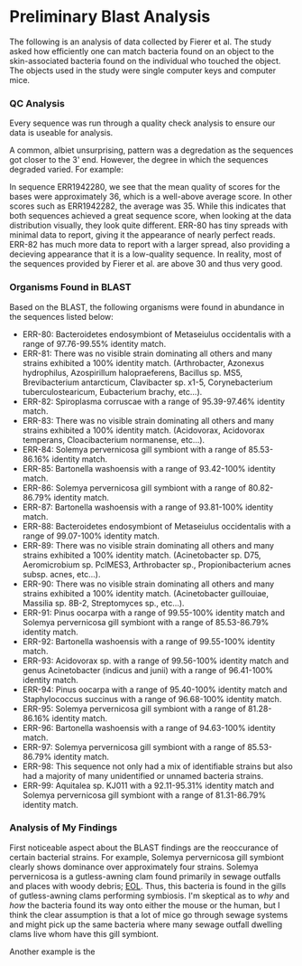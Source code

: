 # Preliminary Blast Analysis

The following is an analysis of data collected by Fierer et al. The study asked how efficiently one can match bacteria found on an object to the skin-associated bacteria found on the individual who touched the object. The objects used in the study were single computer keys and computer mice. 

### QC Analysis
Every sequence was run through a quality check analysis to ensure our data is useable for analysis. 

A common, albiet unsurprising, pattern was a degredation as the sequences got closer to the 3' end. However, the degree in which the sequences degraded varied. For example:

In sequence ERR1942280, we see that the mean quality of scores for the bases were approximately 36, which is a well-above average score. In other scores such as ERR1942282, the average was 35. While this indicates that both sequences achieved a great sequence score, when looking at the data distribution visually, they look quite different. ERR-80 has tiny spreads with minimal data to report, giving it the appearance of nearly perfect reads. ERR-82 has much more data to report with a larger spread, also providing a decieving appearance that it is a low-quality sequence. In reality, most of the sequences provided by Fierer et al. are above 30 and thus very good.

### Organisms Found in BLAST

Based on the BLAST, the following organisms were found in abundance in the sequences listed below:
  - ERR-80: Bacteroidetes endosymbiont of Metaseiulus occidentalis with a range of 97.76-99.55% identity match.
  - ERR-81: There was no visible strain dominating all others and many strains exhibited a 100% identity match. (Arthrobacter, Azonexus hydrophilus, Azospirillum halopraeferens, Bacillus sp. MS5, Brevibacterium antarcticum, Clavibacter sp. x1-5, Corynebacterium tuberculostearicum, Eubacterium brachy, etc...).
  - ERR-82: Spiroplasma corruscae with a range of 95.39-97.46% identity match.
  - ERR-83: There was no visible strain dominating all others and many strains exhibited a 100% identity match. (Acidovorax, Acidovorax temperans, Cloacibacterium normanense, etc...). 
  - ERR-84: Solemya pervernicosa gill symbiont with a range of 85.53-86.16% identity match.
  - ERR-85: Bartonella washoensis with a range of 93.42-100% identity match.
  - ERR-86: Solemya pervernicosa gill symbiont with a range of 80.82-86.79% identity match.
  - ERR-87: Bartonella washoensis with a range of 93.81-100% identity  match.
  - ERR-88: Bacteroidetes endosymbiont of Metaseiulus occidentalis with a range of 99.07-100% identity match.
  - ERR-89: There was no visible strain dominating all others and many strains exhibited a 100% identity match. (Acinetobacter sp. D75, Aeromicrobium sp. PclMES3, Arthrobacter sp., Propionibacterium acnes subsp. acnes, etc...). 
  - ERR-90: There was no visible strain dominating all others and many strains exhibited a 100% identity match. (Acinetobacter guillouiae, Massilia sp. 8B-2, Streptomyces sp., etc...). 
  - ERR-91: Pinus oocarpa with a range of 99.55-100% identity match and Solemya pervernicosa gill symbiont with a range of 85.53-86.79% identity match.
  - ERR-92: Bartonella washoensis with a range of 99.55-100% identity match.
  - ERR-93: Acidovorax sp. with a range of 99.56-100% identity match and genus Acinetobacter (indicus and junii) with a range of 96.41-100% identity match.
  - ERR-94: Pinus oocarpa with a range of 95.40-100% identity match and Staphylococcus succinus with a range of 96.68-100% identity match.
  - ERR-95: Solemya pervernicosa gill symbiont with a range of 81.28-86.16% identity match.
  - ERR-96: Bartonella washoensis with a range of 94.63-100% identity match.
  - ERR-97: Solemya pervernicosa gill symbiont with a range of 85.53-86.79% identity match.
  - ERR-98: This sequence not only had a mix of identifiable strains but also had a majority of many unidentified or unnamed bacteria strains.
  - ERR-99: Aquitalea sp. KJ011 with a 92.11-95.31% identity match and Solemya pervernicosa gill symbiont with a range of 81.31-86.79% identity match.

### Analysis of My Findings

First noticeable aspect about the BLAST findings are the reoccurance of certain bacterial strains. For example, Solemya pervernicosa gill symbiont clearly shows dominance over approximately four strains. Solemya pervernicosa is a gutless-awning clam found primarily in sewage outfalls and places with woody debris; [EOL](http://eol.org/pages/450138/details). Thus, this bacteria is found in the gills of gutless-awning clams performing symbiosis. I'm skeptical as to *why* and *how* the bacteria found its way onto either the mouse or the human, but I think the clear assumption is that a lot of mice go through sewage systems and might pick up the same bacteria where many sewage outfall dwelling clams live whom have this gill symbiont.

Another example is the 
